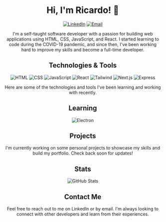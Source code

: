 <h1 align="center">Hi, I'm Ricardo! 👋</h1>
<p align="center">
  <a href="https://www.linkedin.com/in/yourprofile/" target="_blank"><img alt="LinkedIn" src="https://img.shields.io/badge/-LinkedIn-blue?style=flat-square&logo=Linkedin&logoColor=white&link=https://www.linkedin.com/in/a"></a>
  <a href="mailto:youremail@example.com" target="_blank"><img alt="Email" src="https://img.shields.io/badge/-Email-%23C14438?style=flat-square&logo=Gmail&logoColor=white"></a>
</p>

<p align="center">I'm a self-taught software developer with a passion for building web applications using HTML, CSS, JavaScript, and React. I started learning to code during the COVID-19 pandemic, and since then, I've been working hard to improve my skills and become a full-time developer.</p>

<h2 align="center">Technologies & Tools</h2>

<p align="center">
  <img alt="HTML" src="https://img.shields.io/badge/-HTML-E34F26?style=flat-square&logo=HTML5&logoColor=white">
  <img alt="CSS" src="https://img.shields.io/badge/-CSS-1572B6?style=flat-square&logo=CSS3&logoColor=white">
  <img alt="JavaScript" src="https://img.shields.io/badge/-JavaScript-F7DF1E?style=flat-square&logo=JavaScript&logoColor=black">
  <img alt="React" src="https://img.shields.io/badge/-React-61DAFB?style=flat-square&logo=React&logoColor=black">
  <img alt="Tailwind" src="https://img.shields.io/badge/-Tailwind-38B2AC?style=flat-square&logo=Tailwind-CSS&logoColor=white">
  <img alt="Next.js" src="https://img.shields.io/badge/-Next.js-000000?style=flat-square&logo=Next.js&logoColor=white">
  <img alt="Express" src="https://img.shields.io/badge/-Express.js-000000?style=flat-square&logo=Express&logoColor=white">
</p>

<p align="center">Here are some of the technologies and tools I've been learning and working with recently.</p>

<h2 align="center">Learning</h2>
<p align="center">
 <img alt="Electron" src="https://img.shields.io/badge/-Electron-47848F?style=flat-square&logo=Electron&logoColor=white">
</p>

<h2 align="center">Projects</h2>

<p align="center">I'm currently working on some personal projects to showcase my skills and build my portfolio. Check back soon for updates!</p>

<h2 align="center">Stats</h2>

<p align="center"><img alt="GitHub Stats" src="https://github-readme-stats.vercel.app/api?username=ricardobdev&show_icons=true"></p>

<h2 align="center">Contact Me</h2>

<p align="center">Feel free to reach out to me on LinkedIn or by email. I'm always looking to connect with other developers and learn from their experiences.</p>
